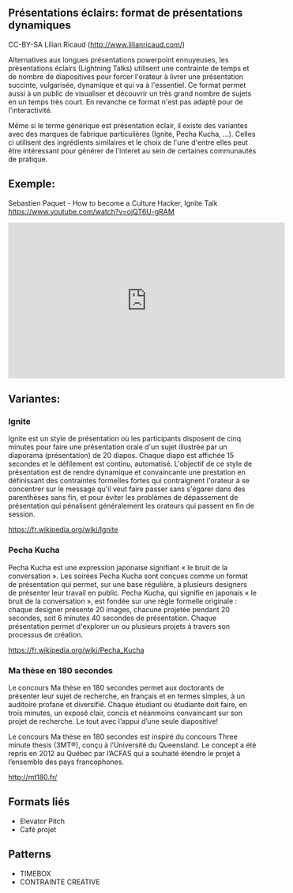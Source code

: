 ## Présentations éclairs: format de présentations dynamiques

CC-BY-SA Lilian Ricaud (http://www.lilianricaud.com/)

Alternatives aux longues présentations powerpoint ennuyeuses, les présentations éclairs (Lightning Talks) utilisent une contrainte de temps et de nombre de diapositives pour forcer l'orateur à livrer une présentation succinte, vulgarisée, dynamique et qui va à l'essentiel. Ce format permet aussi à un public de visualiser et découvrir un très grand nombre de sujets en un temps très court. En revanche ce format n'est pas adapté pour de l'interactivité.

Même si le terme générique est présentation éclair, il existe des variantes avec des marques de fabrique particulières (Ignite, Pecha Kucha, ...). Celles ci utilisent des ingrédients similaires et le choix de l'une d'entre elles peut être intéressant pour générer de l'interet au sein de certaines communautés de pratique.

## Exemple: 

Sebastien Paquet - How to become a Culture Hacker, Ignite Talk
https://www.youtube.com/watch?v=ojQT6U-gRAM

<iframe width="560" height="315" src="https://www.youtube.com/embed/ojQT6U-gRAM" frameborder="0" allowfullscreen></iframe>

## Variantes:

### Ignite

Ignite est un style de présentation où les participants disposent de cinq minutes pour faire une présentation orale d'un sujet illustrée par un diaporama (présentation) de 20 diapos. Chaque diapo est affichée 15 secondes et le défilement est continu, automatisé. L'objectif de ce style de présentation est de rendre dynamique et convaincante une prestation en définissant des contraintes formelles fortes qui contraignent l'orateur à se concentrer sur le message qu'il veut faire passer sans s'égarer dans des parenthèses sans fin, et pour éviter les problèmes de dépassement de présentation qui pénalisent généralement les orateurs qui passent en fin de session. 

https://fr.wikipedia.org/wiki/Ignite

### Pecha Kucha

Pecha Kucha est une expression japonaise signifiant « le bruit de la conversation ». Les soirées Pecha Kucha sont conçues comme un format de présentation qui permet, sur une base régulière, à plusieurs designers de présenter leur travail en public. Pecha Kucha, qui signifie en japonais « le bruit de la conversation », est fondée sur une règle formelle originale : chaque designer présente 20 images, chacune projetée pendant 20 secondes, soit 6 minutes 40 secondes de présentation. Chaque présentation permet d'explorer un ou plusieurs projets à travers son processus de création.

https://fr.wikipedia.org/wiki/Pecha_Kucha

### Ma thèse en 180 secondes

Le concours  Ma thèse en 180 secondes  permet aux doctorants de présenter leur sujet de recherche, en français et en termes simples, à un auditoire profane et diversifié. Chaque étudiant ou étudiante doit faire, en trois minutes, un exposé clair, concis et néanmoins convaincant sur son projet de recherche. Le tout avec l’appui d’une seule diapositive!

Le concours  Ma thèse en 180 secondes est inspiré du concours Three minute thesis (3MT®), conçu à l’Université du Queensland. Le concept a été repris en 2012 au Québec par l’ACFAS qui a souhaité étendre le projet à l’ensemble des pays francophones.

http://mt180.fr/

## Formats liés

* Elevator Pitch
* Café projet

## Patterns

* TIMEBOX
* CONTRAINTE CREATIVE
